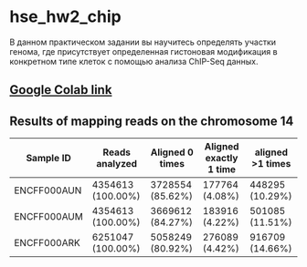 # hse_hw2_chip
В данном практическом задании вы научитесь определять участки генома, где присутствует определенная гистоновая модификация в конкретном типе клеток с помощью анализа ChIP-Seq данных.
## [Google Colab link](https://colab.research.google.com/drive/1duVTtPtYxVa_Alkp62uzowUPBcbpUHEI?usp=sharing)
## Results of mapping reads on the chromosome 14
Sample ID | Reads analyzed | Aligned 0 times | Aligned exactly 1 time | aligned >1 times
 --- |--- |--- |--- |---
ENCFF000AUN | 4354613 (100.00%) | 3728554 (85.62%) | 177764 (4.08%) | 448295 (10.29%)
ENCFF000AUM | 4354613 (100.00%) | 3669612 (84.27%) | 183916 (4.22%) | 501085 (11.51%)
ENCFF000ARK | 6251047 (100.00%) | 5058249 (80.92%) | 276089 (4.42%) | 916709 (14.66%)

